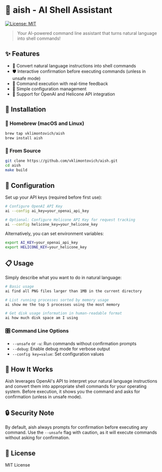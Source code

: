 # 🤖 aish - AI Shell Assistant

[![License: MIT](https://img.shields.io/badge/License-MIT-yellow.svg)](https://opensource.org/licenses/MIT)

> Your AI-powered command line assistant that turns natural language into shell commands!

## ✨ Features

- 🔮 Convert natural language instructions into shell commands
- 🛡️ Interactive confirmation before executing commands (unless in unsafe mode)
- 🔄 Command execution with real-time feedback
- 🔑 Simple configuration management
- 🚀 Support for OpenAI and Helicone API integration

## 🚀 Installation

### 🍺 Homebrew (macOS and Linux)

```bash
brew tap vklimontovich/aish
brew install aish
```

### 🔨 From Source

```bash
git clone https://github.com/vklimontovich/aish.git
cd aish
make build
```

## 🔧 Configuration

Set up your API keys (required before first use):

```bash
# Configure OpenAI API Key
ai --config ai_key=your_openai_api_key

# Optional: Configure Helicone API Key for request tracking
ai --config helicone_key=your_helicone_key
```

Alternatively, you can set environment variables:

```bash
export AI_KEY=your_openai_api_key
export HELICONE_KEY=your_helicone_key
```

## 📋 Usage

Simply describe what you want to do in natural language:

```bash
# Basic usage
ai find all PNG files larger than 1MB in the current directory

# List running processes sorted by memory usage
ai show me the top 5 processes using the most memory

# Get disk usage information in human-readable format
ai how much disk space am I using
```

### 🎛️ Command Line Options

- `--unsafe` or `-u`: Run commands without confirmation prompts
- `--debug`: Enable debug mode for verbose output
- `--config key=value`: Set configuration values

## 🧠 How It Works

Aish leverages OpenAI's API to interpret your natural language instructions and convert them into appropriate shell commands for your operating system. Before execution, it shows you the command and asks for confirmation (unless in unsafe mode).

## 🔒 Security Note

By default, aish always prompts for confirmation before executing any command. Use the `--unsafe` flag with caution, as it will execute commands without asking for confirmation.

## 📄 License

MIT License 